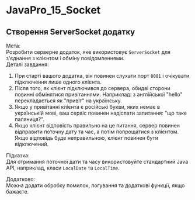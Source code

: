 # JavaPro_15_Socket
## Створення ServerSocket додатку
Мета:  
Розробити серверне додаток, яке використовує `ServerSocket` для з'єднання з клієнтом і обміну повідомленнями.  
Деталі завдання:  
1. При старті вашого додатка, він повинен слухати порт `8081` і очікувати підключення лише одного клієнта.  
2. Після того, як клієнт підключився до сервера, обидві сторони повинні обмінятися привітаннями. Наприклад: з англійської "hello" перекладається як "привіт" на українську.  
3. Якщо у привітанні клієнта є російські букви, яких немає в українській мові, ваш сервіс повинен надіслати запитання: "що таке паляниця?".  
4. Якщо клієнт відповість правильно на це питання, сервер повинен відправити поточну дату та час, а потім попрощатися з клієнтом. Якщо відповідь буде неправильною, клієнт повинен бути відключений.  

Підказка:  
Для отримання поточної дати та часу використовуйте стандартний Java API, наприклад, класи `LocalDate` та `LocalTime`.  

Додатково:  
Можна додати обробку помилок, логування та додаткові функції, якщо бажаєте.
